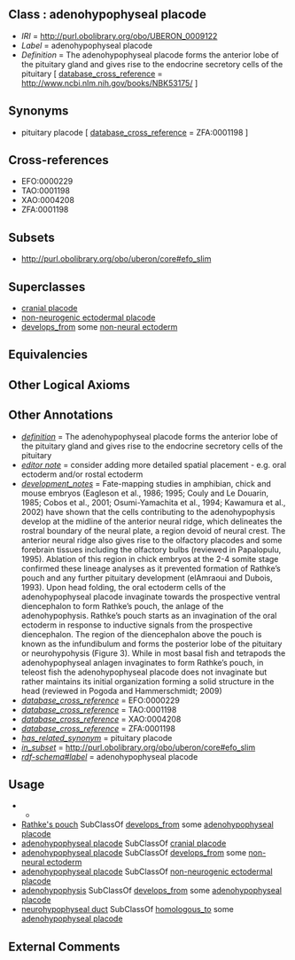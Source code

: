 
## Class : adenohypophyseal placode

 * *IRI* = http://purl.obolibrary.org/obo/UBERON_0009122
 * *Label* = adenohypophyseal placode
 * *Definition* = The adenohypophyseal placode forms the anterior lobe of the pituitary gland and gives rise to the endocrine secretory cells of the pituitary [ [database_cross_reference](../../ef/oboInOwl#hasDbXref.md) = http://www.ncbi.nlm.nih.gov/books/NBK53175/ ]

## Synonyms

 * pituitary placode [ [database_cross_reference](../../ef/oboInOwl#hasDbXref.md) = ZFA:0001198 ]

## Cross-references

 * EFO:0000229
 * TAO:0001198
 * XAO:0004208
 * ZFA:0001198

## Subsets

 * http://purl.obolibrary.org/obo/uberon/core#efo_slim

## Superclasses

 * [cranial placode](../../UBERON/46/UBERON_0002546.md)
 * [non-neurogenic ectodermal placode](../../UBERON/14/UBERON_0011814.md)
 * [develops_from](../../RO/02/RO_0002202.md) some [non-neural ectoderm](../../UBERON/97/UBERON_0005497.md)

## Equivalencies


## Other Logical Axioms


## Other Annotations

 * *[definition](../../IAO/15/IAO_0000115.md)* = The adenohypophyseal placode forms the anterior lobe of the pituitary gland and gives rise to the endocrine secretory cells of the pituitary
 * *[editor note](../../IAO/16/IAO_0000116.md)* = consider adding more detailed spatial placement - e.g. oral ectoderm and/or rostal ectoderm
 * *[development_notes](../../UBPROP/11/UBPROP_0000011.md)* = Fate-mapping studies in amphibian, chick and mouse embryos (Eagleson et al., 1986; 1995; Couly and Le Douarin, 1985; Cobos et al., 2001; Osumi-Yamachita et al., 1994; Kawamura et al., 2002) have shown that the cells contributing to the adenohypophysis develop at the midline of the anterior neural ridge, which delineates the rostral boundary of the neural plate, a region devoid of neural crest. The anterior neural ridge also gives rise to the olfactory placodes and some forebrain tissues including the olfactory bulbs (reviewed in Papalopulu, 1995). Ablation of this region in chick embryos at the 2-4 somite stage confirmed these lineage analyses as it prevented formation of Rathke’s pouch and any further pituitary development (elAmraoui and Dubois, 1993). Upon head folding, the oral ectoderm cells of the adenohypophyseal placode invaginate towards the prospective ventral diencephalon to form Rathke’s pouch, the anlage of the adenohypophysis. Rathke’s pouch starts as an invagination of the oral ectoderm in response to inductive signals from the prospective diencephalon. The region of the diencephalon above the pouch is known as the infundibulum and forms the posterior lobe of the pituitary or neurohypohysis (Figure 3). While in most basal fish and tetrapods the adenohypophyseal anlagen invaginates to form Rathke’s pouch, in teleost fish the adenohypophyseal placode does not invaginate but rather maintains its initial organization forming a solid structure in the head (reviewed in Pogoda and Hammerschmidt; 2009)
 * *[database_cross_reference](../../ef/oboInOwl#hasDbXref.md)* = EFO:0000229
 * *[database_cross_reference](../../ef/oboInOwl#hasDbXref.md)* = TAO:0001198
 * *[database_cross_reference](../../ef/oboInOwl#hasDbXref.md)* = XAO:0004208
 * *[database_cross_reference](../../ef/oboInOwl#hasDbXref.md)* = ZFA:0001198
 * *[has_related_synonym](../../ym/oboInOwl#hasRelatedSynonym.md)* = pituitary placode
 * *[in_subset](../../et/oboInOwl#inSubset.md)* = http://purl.obolibrary.org/obo/uberon/core#efo_slim
 * *[rdf-schema#label](../../el/rdf-schema#label.md)* = adenohypophyseal placode

## Usage

 * -
 * [Rathke's pouch](../../UBERON/56/UBERON_0005356.md) SubClassOf [develops_from](../../RO/02/RO_0002202.md) some [adenohypophyseal placode](../../UBERON/22/UBERON_0009122.md)
 * [adenohypophyseal placode](../../UBERON/22/UBERON_0009122.md) SubClassOf [cranial placode](../../UBERON/46/UBERON_0002546.md)
 * [adenohypophyseal placode](../../UBERON/22/UBERON_0009122.md) SubClassOf [develops_from](../../RO/02/RO_0002202.md) some [non-neural ectoderm](../../UBERON/97/UBERON_0005497.md)
 * [adenohypophyseal placode](../../UBERON/22/UBERON_0009122.md) SubClassOf [non-neurogenic ectodermal placode](../../UBERON/14/UBERON_0011814.md)
 * [adenohypophysis](../../UBERON/96/UBERON_0002196.md) SubClassOf [develops_from](../../RO/02/RO_0002202.md) some [adenohypophyseal placode](../../UBERON/22/UBERON_0009122.md)
 * [neurohypophyseal duct](../../UBERON/18/UBERON_0009718.md) SubClassOf [homologous_to](../../RO/58/RO_0002158.md) some [adenohypophyseal placode](../../UBERON/22/UBERON_0009122.md)

## External Comments

